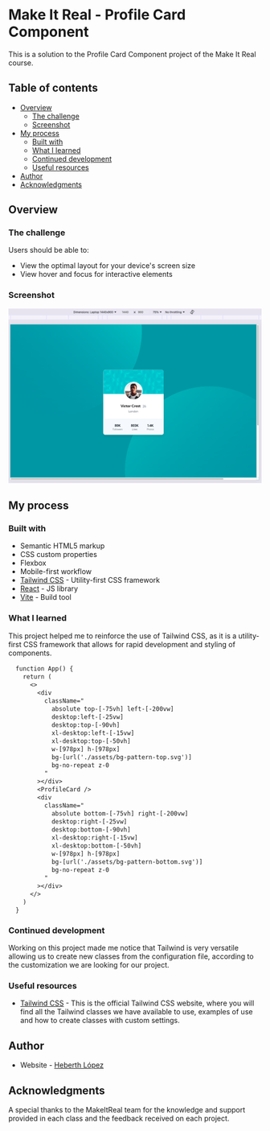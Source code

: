 # Make It Real - Profile Card Component

This is a solution to the Profile Card Component project of the Make It Real course.

## Table of contents

- [Overview](#overview)
  - [The challenge](#the-challenge)
  - [Screenshot](#screenshot)
- [My process](#my-process)
  - [Built with](#built-with)
  - [What I learned](#what-i-learned)
  - [Continued development](#continued-development)
  - [Useful resources](#useful-resources)
- [Author](#author)
- [Acknowledgments](#acknowledgments)

## Overview

### The challenge

Users should be able to:

- View the optimal layout for your device's screen size
- View hover and focus for interactive elements

### Screenshot

![Desktop version](/src/assets/screenshot.png)

## My process

### Built with

- Semantic HTML5 markup
- CSS custom properties
- Flexbox
- Mobile-first workflow
- [Tailwind CSS](https://tailwindcss.com/) - Utility-first CSS framework
- [React](https://reactjs.org/) - JS library
- [Vite](https://vitejs.dev/) - Build tool

### What I learned

This project helped me to reinforce the use of Tailwind CSS, as it is a utility-first CSS framework that allows for rapid development and styling of components.

```tsx
  function App() {
    return (
      <>
        <div
          className="
            absolute top-[-75vh] left-[-200vw]
            desktop:left-[-25vw]
            desktop:top-[-90vh]
            xl-desktop:left-[-15vw]
            xl-desktop:top-[-50vh]
            w-[978px] h-[978px]
            bg-[url('./assets/bg-pattern-top.svg')]
            bg-no-repeat z-0
          "
        ></div>
        <ProfileCard />
        <div
          className="
            absolute bottom-[-75vh] right-[-200vw]
            desktop:right-[-25vw]
            desktop:bottom-[-90vh]
            xl-desktop:right-[-15vw]
            xl-desktop:bottom-[-50vh]
            w-[978px] h-[978px]
            bg-[url('./assets/bg-pattern-bottom.svg')]
            bg-no-repeat z-0
          "
        ></div>
      </>
    )
  }
```

### Continued development

Working on this project made me notice that Tailwind is very versatile allowing us to create new classes from the configuration file, according to the customization we are looking for our project.

### Useful resources

- [Tailwind CSS](https://tailwindcss.com/) - This is the official Tailwind CSS website, where you will find all the Tailwind classes we have available to use, examples of use and how to create classes with custom settings.

## Author

- Website - [Heberth López](https://www.heblopez.web.app)

## Acknowledgments

A special thanks to the MakeItReal team for the knowledge and support provided in each class and the feedback received on each project.